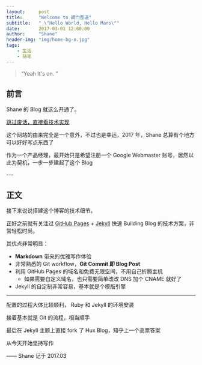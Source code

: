 ```yaml
---
layout:     post
title:      "Welcome to 勰门歪道"
subtitle:   " \"Hello World, Hello Mars\""
date:       2017-03-01 12:00:00
author:     "Shane"
header-img: "img/home-bg-o.jpg"
tags:
    - 生活
    - 随笔
---
```


> “Yeah It's on. ”


## 前言

Shane 的 Blog 就这么开通了。

[跳过废话，直接看技术实现 ](#build)


这个网站的由来完全是一个意外，不过也是幸运，2017 年，Shane 总算有个地方可以好好写点东西了


作为一个产品经理，最开始只是希望注册一个 Google Webmaster 账号，居然以此为契机，一步一步建起了这个 Blog


<p id = "build"></p>
---

## 正文

接下来说说搭建这个博客的技术细节。  

正好之前就有关注过 [GitHub Pages](https://pages.github.com/) + [Jekyll](http://jekyllrb.com/) 快速 Building Blog 的技术方案，非常轻松时尚。

其优点非常明显：

* **Markdown** 带来的优雅写作体验
* 非常熟悉的 Git workflow，**Git Commit 即 Blog Post**
* 利用 GitHub Pages 的域名和免费无限空间，不用自己折腾主机
	* 如果需要自定义域名，也只需要简单改改 DNS 加个 CNAME 就好了
* Jekyll 的自定制非常容易，基本就是个模版引擎

---

配置的过程大体比较顺利， Ruby 和 Jekyll 的环境安装

接着基本就是 Git 的流程，相当顺手

最后在 Jekyll 主题上直接 fork 了 Hux Blog，知乎上一个高票答案

从今天开始坚持写作

—— Shane 记于 2017.03
